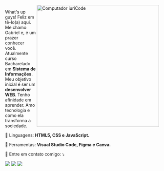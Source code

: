 <img src="https://raw.githubusercontent.com/MicaelliMedeiros/micaellimedeiros/master/image/computer-illustration.png" min-width="400px" max-width="400px" width="400px" align="right" alt="Computador iuriCode">

<p align="left"> 
What's up guys! Feliz em tê-lo(a) aqui. Me chamo Gabriel e, é um prazer conhecer você. Atualmente curso Bacharelado em <strong>Sistema de Informações</strong>.Meu objetivo inicial é ser um <strong>desenvolver WEB</strong>. Tenho afinidade em aprender. Amo tecnologia e como ela transforma a sociedade.

<p align="left">
  🦄 Linguagens: <strong>HTML5, CSS e JavaScript.</strong>
</p>

<p align="left">
  💼 Ferramentas: <strong>Visual Studio Code, Figma e Canva.</strong>
</p>

<p align="left">
  💌 Entre em contato comigo: ⤵️
</p>

<p align="left">
  <a href="#" alt="Gmail">
  <img src="https://img.shields.io/badge/-Gmail-FF0000?style=flat-square&labelColor=FF0000&logo=gmail&logoColor=white&link=lucasgabrielgt758@gmail.com" /></a>

  <a href="#" alt="Linkedin">
  <img src="https://img.shields.io/badge/-Linkedin-0e76a8?style=flat-square&logo=Linkedin&logoColor=white&link=https://www.linkedin.com/in/gabriel-l-a551a2188/" /></a>


  <a href="#" alt="Instagram">
  <img src="https://img.shields.io/badge/-Instagram-DF0174?style=flat-square&labelColor=DF0174&logo=instagram&logoColor=white&link=https://www.instagram.com/silv.gabriel_/"/></a>
</p>  

